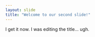 ```yaml
---
layout: slide
title: "Welcome to our second slide!"
---
```

I get it now. I was editing the title... ugh.
